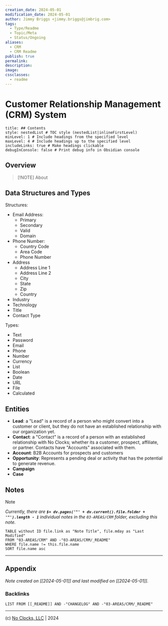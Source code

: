 ```yaml
---
creation_date: 2024-05-01
modification_date: 2024-05-01
author: Jimmy Briggs <jimmy.briggs@jimbrig.com>
tags:
  - Type/Readme
  - Topic/Meta
  - Status/Ongoing
aliases:
  - CRM
  - CRM Readme
publish: true
permalink:
description:
image:
cssclasses:
  - readme
---
```



# Customer Relationship Management (CRM) System

```table-of-contents
title: ## Contents 
style: nestedList # TOC style (nestedList|inlineFirstLevel)
minLevel: 1 # Include headings from the specified level
maxLevel: 4 # Include headings up to the specified level
includeLinks: true # Make headings clickable
debugInConsole: false # Print debug info in Obsidian console
```

## Overview

> [!NOTE] About

## Data Structures and Types

Structures:

- Email Address:
	- Primary
	- Secondary
	- Valid
	- Domain
- Phone Number:
	- Country Code
	- Area Code
	- Phone Number
- Address
	- Address Line 1
	- Address Line 2
	- City
	- State
	- Zip
	- Country
- Industry
- Technology
- Title
- Contact Type


Types:

- Text
- Password
- Email
- Phone
- Number
- Currency
- List
- Boolean
- Date
- URL
- File
- Calculated

## Entities

- **Lead**: a "Lead" is a record of a person who might convert into a customer or client, but they do not have an established relationship with our organization yet.
- **Contact**: a "Contact" is a record of a person with an established relationship with No Clocks; whether its a customer, prospect, affiliate, or partner. Contacts have "Accounts" associated with them.
- **Account**: B2B Accounts for prospects and customers
- **Opportunity**: Represents a pending deal or activity that has the potential to generate revenue.
- **Campaign**
- **Case**


## Notes

> [!NOTE]
> *Currently, there are **`$= dv.pages('"' + dv.current().file.folder + '"').length - 1`**  individual notes in the `03-AREAS/CRM` folder, excluding this note.*

```dataview
TABLE without ID file.link as "Note Title", file.mday as "Last Modified"
FROM "03-AREAS/CRM" AND -"03-AREAS/CRM/_README"
WHERE file.name != this.file.name
SORT file.name asc
```

***

## Appendix

*Note created on [[2024-05-01]] and last modified on [[2024-05-01]].*

### Backlinks

```dataview
LIST FROM [[_README]] AND -"CHANGELOG" AND -"03-AREAS/CRM/_README"
```

***

(c) [No Clocks, LLC](https://github.com/noclocks) | 2024